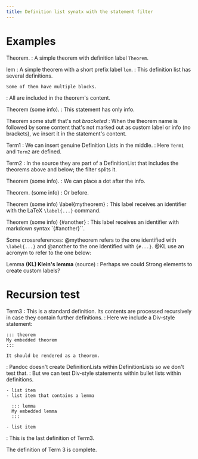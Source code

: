 ```yaml
---
title: Definition list synatx with the statement filter
---
```


# Examples

Theorem.
: A simple theorem with definition label `Theorem`.

lem
: A simple theorem with a short prefix label `lem`.
: This definition list has several definitions.

    Some of them have multiple blocks.

:   All are included in the theorem's content.

Theorem (some info).
: This statement has only info.

Theorem some stuff that's not *bracketed*
: When the theorem name is followed by some content that's
    not marked out as custom label or info (no brackets),
    we insert it in the statement's content.

Term1
: We can insert genuine Definition Lists in the middle.
: Here `Term1` and `Term2` are defined.

Term2
: In the source they are part of a DefinitionList that
    includes the theorems above and below; the filter
    splits it. 

Theorem (some info).
: We can place a dot after the info.

Theorem. (some info)
: Or before.

Theorem (some info) \label{mytheorem}
: This label receives an identifier with the LaTeX
    `\label{...}` command.

Theorem (some info) {#another}
: This label receives an identifier with markdown
    syntax `{#another}``.

Some crossreferences: @mytheorem refers to the one identified
with `\label{...}` and @another to the one identified with
`{#...}`. @KL use an acronym to refer to the one below:

Lemma **(KL) Klein's lemma** (source)
: Perhaps we could Strong elements to create custom labels?

# Recursion test

Term3
:   This is a standard definition. Its contents are processed
    recursively in case they contain further definitions.
:   Here we include a Div-style statement:

    ::: theorem
    My embedded theorem
    :::

    It should be rendered as a theorem.

:   Pandoc doesn't create DefinitionLists within DefinitionLists
    so we don't test that.
:   But we can test Div-style statements within bullet lists
    within definitions.

    - list item
    - list item that contains a lemma
    
      ::: lemma
      My embedded lemma
      :::

    - list item

: This is the last definition of Term3.

The definition of Term 3 is complete.